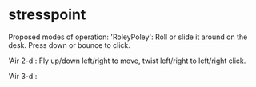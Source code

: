 stresspoint
===========

Proposed modes of operation:
'RoleyPoley': Roll or slide it around on the desk. Press down or bounce to click.

'Air 2-d': Fly up/down left/right to move, twist left/right to left/right click.

'Air 3-d': 
